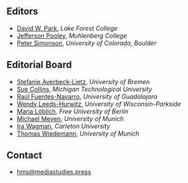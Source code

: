 ## Editors

* [David W. Park](https://www.lakeforest.edu/academics/faculty/park/), *Lake Forest College*
* [Jefferson Pooley](https://jeffpooley.com), *Muhlenberg College*
* [Peter Simonson](https://www.colorado.edu/cmci/people/communication/peter-simonson), *University of Colorado, Boulder*

## Editorial Board

* [Stefanie Averbeck-Lietz](https://www.uni-bremen.de/en/zemki/about-zemki/members/members/member-profile/idm/Address/profile/5380/), *University of Bremen*
* [Sue Collins](https://www.mtu.edu/humanities/department/faculty-staff/faculty/collins/), *Michigan Technological University*
* [Raúl Fuentes-Navarro](https://iteso.mx/web/general/detalle?group_id=201306), *University of Guadalajara*
* [Wendy Leeds-Hurwitz](https://www.uwp.edu/learn/instructorprofiles/facultystaffdetail.cfm?uid=leedshur&emeritus=1), *University of Wisconsin-Parkside*
* [Maria Löblich](https://www.polsoz.fu-berlin.de/en/kommwiss/arbeitsstellen/kommunikationsgeschichte/Mitarbeiter_innen/mloeblich/index.html), *Free University of Berlin*
* [Michael Meyen](https://www.en.ifkw.uni-muenchen.de/staff/full_professors/meyen_michael/index.html), *University of Munich*
* [Ira Wagman](https://carleton.ca/sjc/profile/wagman-ira/), *Carleton University*
* [Thomas Wiedemann](https://www.en.ifkw.uni-muenchen.de/staff/academic_staff/wiedemann_thomas/index.html), *University of Munich*

## Contact

* [hms@mediastudies.press](mailto:hms@mediastudies.press)